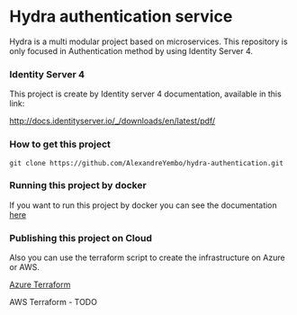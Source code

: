 # Hydra authentication service
Hydra is a multi modular project based on microservices. This repository is only focused in Authentication method by using Identity Server 4.

### Identity Server 4
This project is create by Identity server 4 documentation, available in this link:

http://docs.identityserver.io/_/downloads/en/latest/pdf/

### How to get this project
```git clone https://github.com/AlexandreYembo/hydra-authentication.git ```

### Running this project by docker
If you want to run this project by docker you can see the documentation [here](https://github.com/AlexandreYembo/hydra-authentication/blob/master/src/Hydra.IdentityServer/docker.md)

### Publishing this project on Cloud
Also you can use the terraform script to create the infrastructure on Azure or AWS.

[Azure Terraform](https://github.com/AlexandreYembo/hydra-authentication/blob/master/cloud/README.md)

AWS Terraform - TODO
